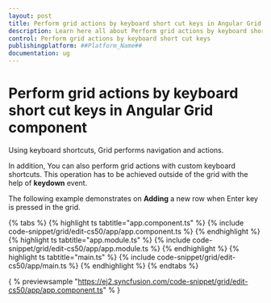 ```yaml
---
layout: post
title: Perform grid actions by keyboard short cut keys in Angular Grid component | Syncfusion
description: Learn here all about Perform grid actions by keyboard short cut keys in Syncfusion ##Platform_Name## Grid component of Syncfusion Essential JS 2 and more.
control: Perform grid actions by keyboard short cut keys 
publishingplatform: ##Platform_Name##
documentation: ug
---
```


# Perform grid actions by keyboard short cut keys in Angular Grid component

Using keyboard shortcuts, Grid performs navigation and actions.

In addition, You can also perform grid actions with custom keyboard shortcuts. This operation has to be achieved outside of the grid with the help of **keydown** event.

The following example demonstrates on **Adding** a new row when Enter key is pressed in the grid.

{% tabs %}
{% highlight ts tabtitle="app.component.ts" %}
{% include code-snippet/grid/edit-cs50/app/app.component.ts %}
{% endhighlight %}
{% highlight ts tabtitle="app.module.ts" %}
{% include code-snippet/grid/edit-cs50/app/app.module.ts %}
{% endhighlight %}
{% highlight ts tabtitle="main.ts" %}
{% include code-snippet/grid/edit-cs50/app/main.ts %}
{% endhighlight %}
{% endtabs %}
  
{ % previewsample "https://ej2.syncfusion.com/code-snippet/grid/edit-cs50/app/app.component.ts" % }
